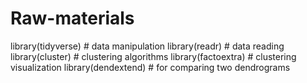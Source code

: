# Raw-materials
library(tidyverse)  # data manipulation
library(readr)      # data reading
library(cluster)    # clustering algorithms
library(factoextra) # clustering visualization
library(dendextend) # for comparing two dendrograms
